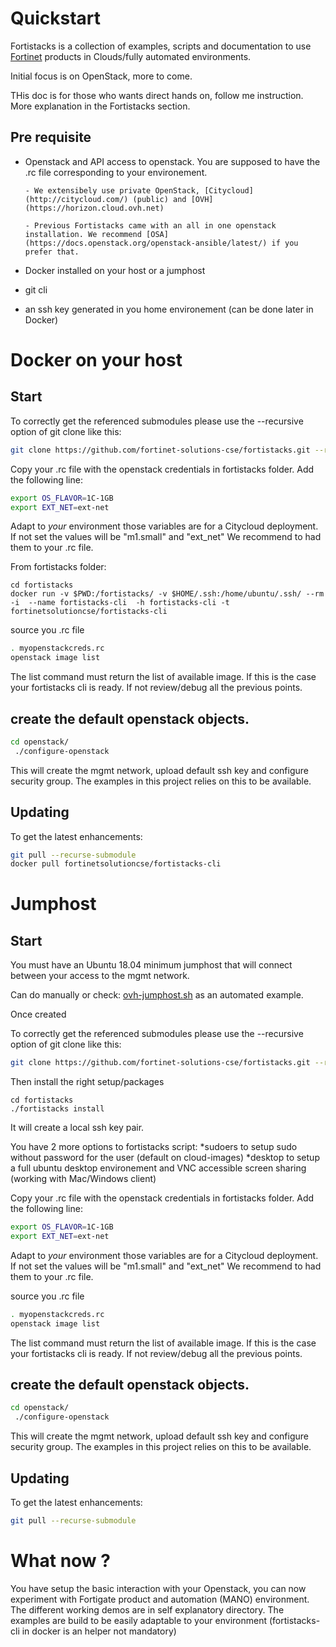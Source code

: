 #  Quickstart

Fortistacks is a collection of examples, scripts and documentation to use [Fortinet](http://fortinet.com) products in 
Clouds/fully automated environments. 

Initial focus is on OpenStack, more to come.

THis doc is for those who wants direct hands on, follow me instruction. More explanation in the Fortistacks section.

## Pre requisite
* Openstack and API access to openstack. You are supposed to have the .rc file corresponding to your environement.
      
      - We extensibely use private OpenStack, [Citycloud](http://citycloud.com/) (public) and [OVH](https://horizon.cloud.ovh.net)
      
      - Previous Fortistacks came with an all in one openstack installation. We recommend [OSA](https://docs.openstack.org/openstack-ansible/latest/) if you prefer that.
      
* Docker installed on your host or a jumphost 
* git cli
* an ssh key generated in you home environement (can be done later in Docker)


# Docker on your host
## Start
To correctly get the referenced submodules please use the --recursive option of git clone like this:
```bash
git clone https://github.com/fortinet-solutions-cse/fortistacks.git --recursive
```

Copy your .rc file with the openstack credentials in fortistacks folder.
Add the following line:
````bash
export OS_FLAVOR=1C-1GB
export EXT_NET=ext-net
````
Adapt to _your_ environment those variables are for a Citycloud deployment.
If not set the values will be "m1.small" and "ext_net"
We recommend to had them to your .rc file.

From fortistacks folder:
```shell
cd fortistacks
docker run -v $PWD:/fortistacks/ -v $HOME/.ssh:/home/ubuntu/.ssh/ --rm -i  --name fortistacks-cli  -h fortistacks-cli -t fortinetsolutioncse/fortistacks-cli
```

source you .rc file
```bash
. myopenstackcreds.rc
openstack image list
```

The list command must return the list of available image. If this is the case your fortistacks cli is ready.
If not review/debug all the previous points.

## create the default openstack objects.
```bash
cd openstack/
 ./configure-openstack
```

This will create the mgmt network,  upload default ssh key and configure security group.
The examples in this project relies on this to be available.

## Updating
To get the latest enhancements: 
```bash
git pull --recurse-submodule
docker pull fortinetsolutioncse/fortistacks-cli
```

# Jumphost

## Start

You must have an Ubuntu 18.04 minimum jumphost that will connect between your access to the mgmt network.

Can do manually or check: [ovh-jumphost.sh](https://github.com/fortinet-solutions-cse/fortistacks/blob/master/openstack/ovh-jumphost.sh) as an automated example.

Once created

To correctly get the referenced submodules please use the --recursive option of git clone like this:
```bash
git clone https://github.com/fortinet-solutions-cse/fortistacks.git --recursive
```

Then install the right setup/packages
```
cd fortistacks
./fortistacks install
```

It will create a local ssh key pair.

You have 2 more options to fortistacks script:
*sudoers to setup sudo without password for the user (default on cloud-images)
*desktop to setup a full ubuntu desktop environement and VNC accessible screen sharing (working with Mac/Windows client)

Copy your .rc file with the openstack credentials in fortistacks folder.
Add the following line:
````bash
export OS_FLAVOR=1C-1GB
export EXT_NET=ext-net
````
Adapt to _your_ environment those variables are for a Citycloud deployment.
If not set the values will be "m1.small" and "ext_net"
We recommend to had them to your .rc file.


source you .rc file
```bash
. myopenstackcreds.rc
openstack image list
```

The list command must return the list of available image. If this is the case your fortistacks cli is ready.
If not review/debug all the previous points.

## create the default openstack objects.
```bash
cd openstack/
 ./configure-openstack
```

This will create the mgmt network,  upload default ssh key and configure security group.
The examples in this project relies on this to be available.

## Updating
To get the latest enhancements: 
```bash
git pull --recurse-submodule
```

# What now ?

You have setup the basic interaction with your Openstack, you can now experiment with Fortigate product 
and automation (MANO) environment.
The different working demos are in self explanatory directory. The examples are build to be easily adaptable to your 
environment (fortistacks-cli in docker is an helper not mandatory)
